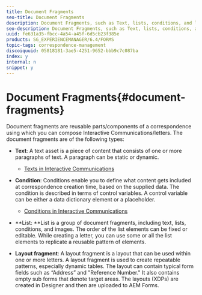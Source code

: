 ```yaml
---
title: Document Fragments
seo-title: Document Fragments
description: Document Fragments, such as Text, lists, conditions, and layout fragments, in Correspondence Management let you form the static, dynamic, and repeatable components of customer correspondence.
seo-description: Document Fragments, such as Text, lists, conditions, and layout fragments, in Correspondence Management let you form the static, dynamic, and repeatable components of customer correspondence.
uuid: fe631a35-fbcc-4a54-a45f-6d5cb23f385e
products: SG_EXPERIENCEMANAGER/6.4/FORMS
topic-tags: correspondence-management
discoiquuid: 05818181-3ae5-4251-9652-bbb9c7c087ba
index: y
internal: n
snippet: y
---
```


# Document Fragments{#document-fragments}

Document fragments are reusable parts/components of a correspondence using which you can compose Interactive Communications/letters. The document fragments are of the following types:

* **Text**: A text asset is a piece of content that consists of one or more paragraphs of text. A paragraph can be static or dynamic.

    * [Texts in Interactive Communications](../../forms/using/texts-interactive-communications.md)

* **Condition**: Conditions enable you to define what content gets included at correspondence creation time, based on the supplied data. The condition is described in terms of control variables. A control variable can be either a data dictionary element or a placeholder.

    * [Conditions in Interactive Communications](../../forms/using/conditions-interactive-communications.md)

* **List: **List is a group of document fragments, including text, lists, conditions, and images. The order of the list elements can be fixed or editable. While creating a letter, you can use some or all the list elements to replicate a reusable pattern of elements.
* **Layout fragment**: A layout fragment is a layout that can be used within one or more letters. A layout fragment is used to create repeatable patterns, especially dynamic tables. The layout can contain typical form fields such as “Address” and "Reference Number." It also contains empty sub forms that denote target areas. The layouts (XDPs) are created in Designer and then are uploaded to AEM Forms.

<!--
<related-links>
<a href="../../forms/using/create-correspondence.md">Create correspondence</a>
<a href="../../forms/using/manage-agent-signature-images.md">Manage agent signature images</a>
<a href="../../forms/using/layout-design-details.md">Layout design details</a>
<a href="../../forms/using/expression-builder.md">Expression builder</a>
<a href="../../forms/using/cm-configuration-properties.md">Correspondence Management configuration properties</a>
<a href="../../forms/using/submit-letter-topostprocess.md">Post processing of letters</a>
<a href="../../forms/using/add-custom-action-asset-listing-view.md">Add custom action to Asset Listing view</a>
<a href="../../forms/using/add-custom-properties-cm-assets.md">Add custom properties to Correspondence Management assets</a>
<a href="../../forms/using/add-action-button-in-create-correspondence-ui.md">Add custom action/button in Create Correspondence UI</a>
<a href="../../forms/using/customize-create-correspondence-ui.md">Customize Create Correspondence UI logo</a>
</related-links>
-->

